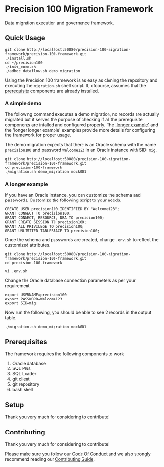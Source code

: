 # Precision 100 Migration Framework
Data migration execution and governance framework.

## Quick Usage
```
git clone http://localhost:50080/precision-100-migration-framework/precision-100-framework.git
./install.sh
cd ~/precision100
./init_exec.sh
./adhoc_dataflow.sh demo_migration
```

Using the Precision 100 framework is as easy as cloning the repository and executing the `migration.sh` shell script. It, ofcourse, assumes that the [prerequisite](#prerequisites) components are already installed.

### A simple demo
The following command executes a demo migration, no records are actually migrated but it serves the purpose of checking if all the prerequisite components are intalled and configured properly. The ['longer example'](http://localhost/precision-100-migration-framework/precision-100-framework#a-longer-example) and the 'longer longer example' examples provide more details for configuring the framework for proper usage.

The demo migration expects that there is an Oracle schema with the name `precision100` and password `Welcome123` in an Oracle instance with SID: `mig`.

```
git clone http://localhost:50080/precision-100-migration-framework/precision-100-framework.git
cd precision-100-framework
./migration.sh demo_migration mock001
```


### A longer example
If you have an Oracle instance, you can customize the schema and passwords. Customize the following script to your needs.

```
CREATE USER precision100 IDENTIFIED BY "Welcome123"; 
GRANT CONNECT TO precision100;
GRANT CONNECT, RESOURCE, DBA TO precision100;
GRANT CREATE SESSION TO precision100;
GRANT ALL PRIVILEGE TO precision100;
GRANT UNLIMITED TABLESPACE TO precision100;
```

Once the schema and passwords are created, change `.env.sh` to reflect the customized attributes.

```
git clone http://localhost:50080/precision-100-migration-framework/precision-100-framework.git
cd precision-100-framework

vi .env.sh
```

Change the Oracle database connection parameters as per your requirement
```
export USERNAME=precision100
export PASSWORD=Welcome123
export SID=mig
```

Now run the following, you should be able to see 2 records in the output table.

```
./migration.sh demo_migration mock001
```


## Prerequisites
The framework requires the following components to work

1) Oracle database
2) SQL Plus
3) SQL Loader
4) git client
5) git repository
6) bash shell

## Setup
Thank you very much for considering to contribute!

## Contributing
Thank you very much for considering to contribute!

Please make sure you follow our [Code Of Conduct](CODE_OF_CONDUCT.md) and we also strongly recommend reading our [Contributing Guide](CONTRIBUTING.md).


